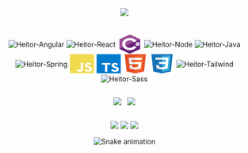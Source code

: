 <div align="center"> 
  <img height="180em" src="https://user-images.githubusercontent.com/83045002/176731632-c8e943b1-84ab-4ccd-8464-11a74e472caf.png"/>
</div><br>
<div align="center" style="display: inline_block"><br>
  <img align="center" alt="Heitor-Angular" height="40" width="50" src="https://cdn.jsdelivr.net/gh/devicons/devicon/icons/angularjs/angularjs-plain.svg">
  <img align="center" alt="Heitor-React" height="40" width="50" src="https://cdn.jsdelivr.net/gh/devicons/devicon/icons/react/react-original-wordmark.svg" />
  <img align="center" alt="Heitor-Csharp" height="40" width="50" src="https://raw.githubusercontent.com/devicons/devicon/master/icons/csharp/csharp-original.svg">
  <img align="center" alt="Heitor-Node" height="100" width="80" src="https://cdn.jsdelivr.net/gh/devicons/devicon/icons/nodejs/nodejs-original-wordmark.svg" />
  <img align="center" alt="Heitor-Java" height="40" width="50" src="https://cdn.jsdelivr.net/gh/devicons/devicon/icons/java/java-original-wordmark.svg">
  <img align="center" alt="Heitor-Spring" height="40" width="50" src="https://cdn.jsdelivr.net/gh/devicons/devicon/icons/spring/spring-original-wordmark.svg" />
  <img align="center" alt="Heitor-Js" height="40" width="50" src="https://raw.githubusercontent.com/devicons/devicon/master/icons/javascript/javascript-plain.svg">
  <img align="center" alt="Heitor-Ts" height="40" width="50" src="https://raw.githubusercontent.com/devicons/devicon/master/icons/typescript/typescript-plain.svg">
  <img align="center" alt="Heitor-HTML" height="40" width="50" src="https://raw.githubusercontent.com/devicons/devicon/master/icons/html5/html5-original.svg">
  <img align="center" alt="Heitor-CSS" height="40" width="50" src="https://raw.githubusercontent.com/devicons/devicon/master/icons/css3/css3-original.svg">
  <img align="center" alt="Heitor-Tailwind" height="100" width="80" src="https://cdn.jsdelivr.net/gh/devicons/devicon/icons/tailwindcss/tailwindcss-original-wordmark.svg" />
 <img align="center" alt="Heitor-Sass" height="40" width="50" src="https://cdn.jsdelivr.net/gh/devicons/devicon/icons/sass/sass-original.svg" />         
</div>

  ##
  
<div  align="center">
     <a href="https://github.com/heitorsoares12"></a>
     <img height="160em" src="https://github-readme-stats.vercel.app/api?username=heitorsoares12&hide_border=true&show_icons=true&theme=midnight-purple&include_all_commits=true&count_private=true"/> &nbsp;
     <img height="160em" src="https://github-readme-stats.vercel.app/api/top-langs/?username=heitorsoares12&layout=compact&count_private=true&hide_border=true&theme=midnight-purple&show_icons=true">
</div>

##
 
<div align="center"> 
  <a href="https://www.instagram.com/heitor.soaress" target="_blank"><img src="https://img.shields.io/badge/-Instagram-%23E4405F?style=for-the-badge&logo=instagram&logoColor=white" target="_blank"></a>
  <a href = "mailto:heitor.soaress@outlook.com"><img src="https://img.shields.io/badge/Microsoft_Outlook-0078D4?style=for-the-badge&logo=microsoft-outlook&logoColor=white" target="_blank"></a>
  <a href="https://www.linkedin.com/in/heitor-alexandre-soares-444b97191/" target="_blank"><img src="https://img.shields.io/badge/-LinkedIn-%230077B5?style=for-the-badge&logo=linkedin&logoColor=white" target="_blank"></a> 
 
  ![Snake animation](https://github.com/heitorsoares12/heitorsoares12/blob/output/github-contribution-grid-snake.svg)
 
</div>
